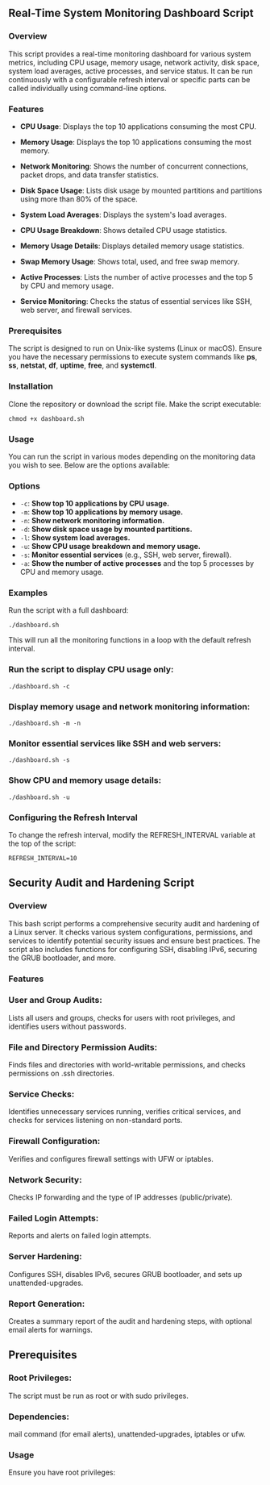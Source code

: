 ## Real-Time System Monitoring Dashboard Script

### **Overview**
This script provides a real-time monitoring dashboard for various system metrics, including CPU usage, memory usage, network activity, disk space, system load averages, active processes, and service status. It can be run continuously with a configurable refresh interval or specific parts can be called individually using command-line options.

 ### **Features**

-  **CPU Usage**: Displays the top 10 applications consuming the most CPU.

-  **Memory Usage**: Displays the top 10 applications consuming the most memory.
  
-  **Network Monitoring**: Shows the number of concurrent connections, packet drops, and data transfer statistics.

-  **Disk Space Usage**: Lists disk usage by mounted partitions and partitions using more than 80% of the space.

-  **System Load Averages**: Displays the system's load averages.

-  **CPU Usage Breakdown**: Shows detailed CPU usage statistics.

-  **Memory Usage Details**: Displays detailed memory usage statistics.

-  **Swap Memory Usage**: Shows total, used, and free swap memory.

-  **Active Processes**: Lists the number of active processes and the top 5 by CPU and memory usage.

-  **Service Monitoring**: Checks the status of essential services like SSH, web server, and firewall services.

### **Prerequisites**
The script is designed to run on Unix-like systems (Linux or macOS).
Ensure you have the necessary permissions to execute system commands like **ps**, **ss**, **netstat**, **df**, **uptime**, **free**, and **systemctl**.

### Installation
Clone the repository or download the script file.
Make the script executable:

`chmod +x dashboard.sh`

### Usage
You can run the script in various modes depending on the monitoring data you wish to see. Below are the options available:


### Options

- `-c`: **Show top 10 applications by CPU usage.**
- `-m`: **Show top 10 applications by memory usage.**
- `-n`: **Show network monitoring information.**
- `-d`: **Show disk space usage by mounted partitions.**
- `-l`: **Show system load averages.**
- `-u`: **Show CPU usage breakdown and memory usage.**
- `-s`: **Monitor essential services** (e.g., SSH, web server, firewall).
- `-a`: **Show the number of active processes** and the top 5 processes by CPU and memory usage.


### Examples
Run the script with a full dashboard:

`./dashboard.sh`

This will run all the monitoring functions in a loop with the default refresh interval.

### Run the script to display CPU usage only:

`./dashboard.sh -c`

### Display memory usage and network monitoring information:

`./dashboard.sh -m -n`

### Monitor essential services like SSH and web servers:

`./dashboard.sh -s`

### Show CPU and memory usage details:

`./dashboard.sh -u`

### Configuring the Refresh Interval
To change the refresh interval, modify the REFRESH_INTERVAL variable at the top of the script:

`REFRESH_INTERVAL=10`








## Security Audit and Hardening Script

### Overview
This bash script performs a comprehensive security audit and hardening of a Linux server. It checks various system configurations, permissions, and services to identify potential security issues and ensure best practices. The script also includes functions for configuring SSH, disabling IPv6, securing the GRUB bootloader, and more.

### Features
### User and Group Audits: 
Lists all users and groups, checks for users with root privileges, and identifies users without passwords.

### File and Directory Permission Audits:
Finds files and directories with world-writable permissions, and checks permissions on .ssh directories.

### Service Checks:
Identifies unnecessary services running, verifies critical services, and checks for services listening on non-standard ports.

### Firewall Configuration:
Verifies and configures firewall settings with UFW or iptables.

### Network Security:
Checks IP forwarding and the type of IP addresses (public/private).

### Failed Login Attempts: 
Reports and alerts on failed login attempts.

### Server Hardening: 
Configures SSH, disables IPv6, secures GRUB bootloader, and sets up unattended-upgrades.

### Report Generation:
Creates a summary report of the audit and hardening steps, with optional email alerts for warnings.

## Prerequisites

### Root Privileges:
The script must be run as root or with sudo privileges.

### Dependencies:
mail command (for email alerts), unattended-upgrades, iptables or ufw.

### Usage
Ensure you have root privileges:


